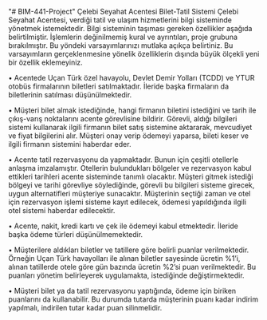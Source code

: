 "# BIM-441-Project" 
Çelebi	Seyahat	Acentesi
	Bilet-Tatil	Sistemi	
Çelebi Seyahat Acentesi, verdiği tatil ve ulaşım hizmetlerini bilgi sisteminde yönetmek istemektedir. 
Bilgi sisteminin taşıması gereken özellikler aşağıda belirtilmiştir. İşlemlerin değinilmemiş kural ve
ayrıntıları, proje grubuna bırakılmıştır. Bu yöndeki varsayımlarınızı mutlaka açıkça belirtiniz. Bu 
varsayımların gerçeklenmesine yönelik özelliklerin dışında büyük ölçekli yeni bir özellik eklemeyiniz.

• Acentede Uçan Türk özel havayolu, Devlet Demir Yolları (TCDD) ve YTUR otobüs firmalarının 
biletleri satılmaktadır. İleride başka firmaların da biletlerinin satılması düşünülmektedir. 

• Müşteri bilet almak istediğinde, hangi firmanın biletini istediğini ve tarih ile çıkış-varış 
noktalarını acente görevlisine bildirir. Görevli, aldığı bilgileri sistemi kullanarak ilgili firmanın 
bilet satış sistemine aktararak, mevcudiyet ve fiyat bilgilerini alır. Müşteri onay verip ödemeyi 
yaparsa, bileti keser ve ilgili firmanın sistemini haberdar eder. 

• Acente tatil rezervasyonu da yapmaktadır. Bunun için çeşitli otellerle anlaşma imzalamıştır. 
Otellerin bulundukları bölgeler ve rezervasyon kabul ettikleri tarihleri acente sisteminde 
tanımlı olacaktır. Müşteri gitmek istediği bölgeyi ve tarihi görevliye söylediğinde, görevli bu 
bilgileri sisteme girecek, uygun alternatifleri müşteriye sunacaktır. Müşterinin seçtiği zaman ve 
otel için rezervasyon işlemi sisteme kayıt edilecek, ödemesi yapıldığında ilgili otel sistemi 
haberdar edilecektir.

• Acente, nakit, kredi kartı ve çek ile ödemeyi kabul etmektedir. İleride başka ödeme türleri 
düşünülmemektedir. 

• Müşterilere aldıkları biletler ve tatillere göre belirli puanlar verilmektedir. Örneğin Uçan Türk 
havayolları ile alınan biletler sayesinde ücretin %1’i, alınan tatillerde otele göre gün bazında 
ücretin %2’si puan verilmektedir. Bu puanları yönetim belirleyerek uygulamakta, istediğinde 
değiştirmektedir. 

• Müşteri bilet ya da tatil rezervasyonu yaptığında, ödeme için biriken puanlarını da kullanabilir. 
Bu durumda tutarda müşterinin puanı kadar indirim yapılmalı, indirilen tutar kadar puan 
silinmelidir.
